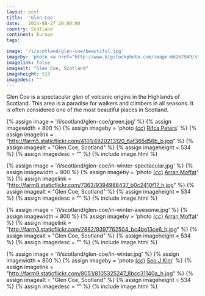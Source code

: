 ```yaml
---
layout: post
title:  'Glen Coe'
date:   2014-08-27 20:00:00
country: Scotland
continent: Europe
tags:

image: '/i/scotland/glen-coe/beautiful.jpg'
imageby: 'photo <a href="http://www.bigstockphoto.com/image-66267949/stock-photo-scenic-scottish-highlands">Jeni Foto</a>'
imagelink: false
imagealt: "Glen Coe, Scotland"
imageheight: 533
imagedesc: ""
---
```

Glen Coe is a spectacular glen of volcanic origins in the Highlands of Scotland. This area is a paradise for walkers and climbers in all seasons. It is often considered one of the most beautiful places in Scotland.

{% assign image = '/i/scotland/glen-coe/green.jpg' %}
{% assign imagewidth = 800 %}
{% assign imageby = 'photo <a title="License: Attribution-NoDerivs 2.0 Generic" href="https://creativecommons.org/licenses/by-nd/2.0/">(<em>cc</em>)</a> <a href="http://www.flickr.com/photos/rifca/4920213120">Rifca Peters</a>' %}
{% assign imagelink = "http://farm5.staticflickr.com/4101/4920213120_6af365d56b_b.jpg" %}
{% assign imagealt = "Glen Coe, Scotland" %}
{% assign imageheight = 534 %}
{% assign imagedesc = "" %}
{% include image.html %}

{% assign image = '/i/scotland/glen-coe/in-winter-spectacular.jpg' %}
{% assign imagewidth = 800 %}
{% assign imageby = 'photo <a title="License: Attribution 2.0 Generic" href="https://creativecommons.org/licenses/by/2.0/">(<em>cc</em>)</a> <a href="http://www.flickr.com/photos/arran_moffat/9394988437">Arran Moffat</a>' %}
{% assign imagelink = "http://farm8.staticflickr.com/7363/9394988437_b0c2410f17_h.jpg" %}
{% assign imagealt = "Glen Coe, Scotland" %}
{% assign imageheight = 534 %}
{% assign imagedesc = "" %}
{% include image.html %}

{% assign image = '/i/scotland/glen-coe/in-winter-awesome.jpg' %}
{% assign imagewidth = 800 %}
{% assign imageby = 'photo <a title="License: Attribution 2.0 Generic" href="https://creativecommons.org/licenses/by/2.0/">(<em>cc</em>)</a> <a href="http://www.flickr.com/photos/arran_moffat/9397762504">Arran Moffat</a>' %}
{% assign imagelink = "http://farm3.staticflickr.com/2882/9397762504_bc4be13ce6_h.jpg" %}
{% assign imagealt = "Glen Coe, Scotland" %}
{% assign imageheight = 534 %}
{% assign imagedesc = "" %}
{% include image.html %}

{% assign image = '/i/scotland/glen-coe/in-winter.jpg' %}
{% assign imagewidth = 800 %}
{% assign imageby = 'photo <a title="License: Attribution-NoDerivs 2.0 Generic" href="https://creativecommons.org/licenses/by-nd/2.0/">(<em>cc</em>)</a> <a href="https://flic.kr/p/dmeUP2">Seo J Kim</a>' %}
{% assign imagelink = "http://farm9.staticflickr.com/8051/8105325247_8bcc31140a_h.jpg" %}
{% assign imagealt = "Glen Coe, Scotland" %}
{% assign imageheight = 534 %}
{% assign imagedesc = "" %}
{% include image.html %}
